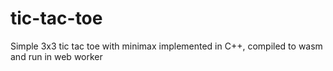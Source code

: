 # tic-tac-toe

Simple 3x3 tic tac toe with minimax implemented in C++, compiled to wasm and run in web worker
